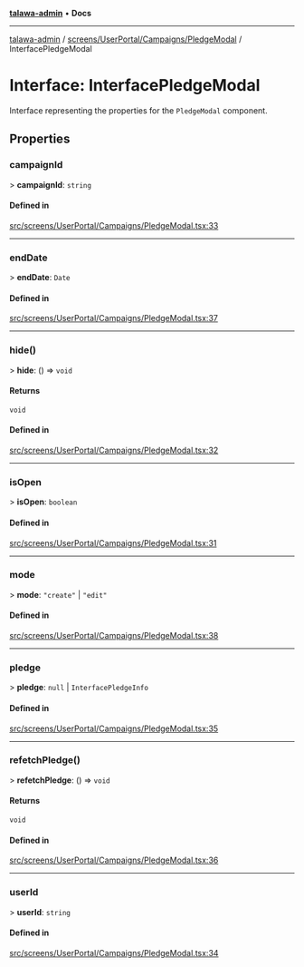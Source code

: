 [**talawa-admin**](../../../../../README.md) • **Docs**

***

[talawa-admin](../../../../../modules.md) / [screens/UserPortal/Campaigns/PledgeModal](../README.md) / InterfacePledgeModal

# Interface: InterfacePledgeModal

Interface representing the properties for the `PledgeModal` component.

## Properties

### campaignId

\> **campaignId**: `string`

#### Defined in

[src/screens/UserPortal/Campaigns/PledgeModal.tsx:33](https://github.com/PalisadoesFoundation/talawa-admin/blob/ec91a82db6f7a7a061fbb4ea9639f2bff335faa5/src/screens/UserPortal/Campaigns/PledgeModal.tsx#L33)

***

### endDate

\> **endDate**: `Date`

#### Defined in

[src/screens/UserPortal/Campaigns/PledgeModal.tsx:37](https://github.com/PalisadoesFoundation/talawa-admin/blob/ec91a82db6f7a7a061fbb4ea9639f2bff335faa5/src/screens/UserPortal/Campaigns/PledgeModal.tsx#L37)

***

### hide()

\> **hide**: () =\> `void`

#### Returns

`void`

#### Defined in

[src/screens/UserPortal/Campaigns/PledgeModal.tsx:32](https://github.com/PalisadoesFoundation/talawa-admin/blob/ec91a82db6f7a7a061fbb4ea9639f2bff335faa5/src/screens/UserPortal/Campaigns/PledgeModal.tsx#L32)

***

### isOpen

\> **isOpen**: `boolean`

#### Defined in

[src/screens/UserPortal/Campaigns/PledgeModal.tsx:31](https://github.com/PalisadoesFoundation/talawa-admin/blob/ec91a82db6f7a7a061fbb4ea9639f2bff335faa5/src/screens/UserPortal/Campaigns/PledgeModal.tsx#L31)

***

### mode

\> **mode**: `"create"` \| `"edit"`

#### Defined in

[src/screens/UserPortal/Campaigns/PledgeModal.tsx:38](https://github.com/PalisadoesFoundation/talawa-admin/blob/ec91a82db6f7a7a061fbb4ea9639f2bff335faa5/src/screens/UserPortal/Campaigns/PledgeModal.tsx#L38)

***

### pledge

\> **pledge**: `null` \| `InterfacePledgeInfo`

#### Defined in

[src/screens/UserPortal/Campaigns/PledgeModal.tsx:35](https://github.com/PalisadoesFoundation/talawa-admin/blob/ec91a82db6f7a7a061fbb4ea9639f2bff335faa5/src/screens/UserPortal/Campaigns/PledgeModal.tsx#L35)

***

### refetchPledge()

\> **refetchPledge**: () =\> `void`

#### Returns

`void`

#### Defined in

[src/screens/UserPortal/Campaigns/PledgeModal.tsx:36](https://github.com/PalisadoesFoundation/talawa-admin/blob/ec91a82db6f7a7a061fbb4ea9639f2bff335faa5/src/screens/UserPortal/Campaigns/PledgeModal.tsx#L36)

***

### userId

\> **userId**: `string`

#### Defined in

[src/screens/UserPortal/Campaigns/PledgeModal.tsx:34](https://github.com/PalisadoesFoundation/talawa-admin/blob/ec91a82db6f7a7a061fbb4ea9639f2bff335faa5/src/screens/UserPortal/Campaigns/PledgeModal.tsx#L34)
